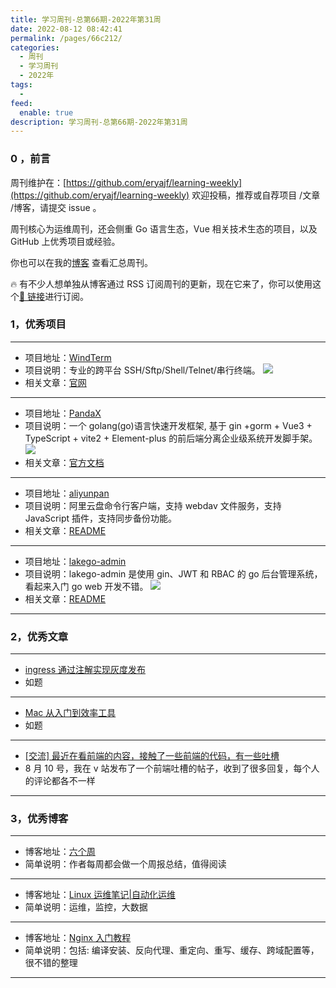 ```yaml
---
title: 学习周刊-总第66期-2022年第31周
date: 2022-08-12 08:42:41
permalink: /pages/66c212/
categories:
  - 周刊
  - 学习周刊
  - 2022年
tags:
  -
feed:
  enable: true
description: 学习周刊-总第66期-2022年第31周
---
```


### 0 ，前言

周刊维护在：[https://github.com/eryajf/learning-weekly](https://github.com/eryajf/learning-weekly) 欢迎投稿，推荐或自荐项目 /文章 /博客，请提交 issue 。

周刊核心为运维周刊，还会侧重 Go 语言生态，Vue 相关技术生态的项目，以及 GitHub 上优秀项目或经验。

你也可以在我的[博客](https://wiki.eryajf.net/learning-weekly/) 查看汇总周刊。

🔥 有不少人想单独从博客通过 RSS 订阅周刊的更新，现在它来了，你可以使用这个[🔗 链接](https://wiki.eryajf.net/learning-weekly.xml)进行订阅。

### 1，优秀项目

---

- 项目地址：[WindTerm](https://github.com/kingToolbox/WindTerm)
- 项目说明：专业的跨平台 SSH/Sftp/Shell/Telnet/串行终端。
  ![](http://t.eryajf.net/imgs/2022/07/755273381608161e.png)
- 相关文章：[官网](https://kingtoolbox.github.io/)

---

- 项目地址：[PandaX](https://github.com/XM-GO/PandaX)
- 项目说明：一个 golang(go)语言快速开发框架, 基于 gin +gorm + Vue3 + TypeScript + vite2 + Element-plus 的前后端分离企业级系统开发脚手架。
  ![](http://t.eryajf.net/imgs/2022/07/82a70c45211d4d88.png)
- 相关文章：[官方文档](https://xm-go.gitee.io/pandax-docs/)

---

- 项目地址：[aliyunpan](https://github.com/tickstep/aliyunpan)
- 项目说明：阿里云盘命令行客户端，支持 webdav 文件服务，支持 JavaScript 插件，支持同步备份功能。
- 相关文章：[README](https://github.com/tickstep/aliyunpan#readme)

---

- 项目地址：[lakego-admin](https://github.com/deatil/lakego-admin)
- 项目说明：lakego-admin 是使用 gin、JWT 和 RBAC 的 go 后台管理系统，看起来入门 go web 开发不错。
  ![](http://t.eryajf.net/imgs/2022/08/46404ebfcd6dbd5e.png)
- 相关文章：[README](https://github.com/deatil/lakego-admin#readme)

---

### 2，优秀文章

---

- [ingress 通过注解实现灰度发布](https://help.aliyun.com/document_detail/86533.html#section-gjm-dw6-hkn)
- 如题

---

- [Mac 从入门到效率工具](https://foamzou.com/2020/05/24/mac-started-guide/)
- 如题

---

- [[交流] 最近在看前端的内容，接触了一些前端的代码，有一些吐槽](https://v2ex.com/t/871818?p=2)
- 8 月 10 号，我在 v 站发布了一个前端吐槽的帖子，收到了很多回复，每个人的评论都各不一样

---

### 3，优秀博客

---

- 博客地址：[六个周](https://blog.liugezhou.online/)
- 简单说明：作者每周都会做一个周报总结，值得阅读

---

- 博客地址：[Linux 运维笔记|自动化运维](https://blog.imdst.com/)
- 简单说明：运维，监控，大数据

---

- 博客地址：[Nginx 入门教程](https://xuexb.github.io/learn-nginx/)
- 简单说明：包括: 编译安装、反向代理、重定向、重写、缓存、跨域配置等，很不错的整理

---
